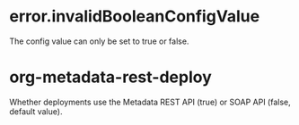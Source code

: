 # error.invalidBooleanConfigValue

The config value can only be set to true or false.

# org-metadata-rest-deploy

Whether deployments use the Metadata REST API (true) or SOAP API (false, default value).
